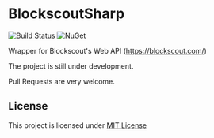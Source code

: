 # BlockscoutSharp
[![Build Status](https://travis-ci.org/FrederikBolding/BlockscoutSharp.svg?branch=master)](https://travis-ci.org/FrederikBolding/BlockscoutSharp)
[![NuGet](https://img.shields.io/nuget/v/blockscoutsharp.svg)](https://www.nuget.org/packages/blockscoutsharp)

Wrapper for Blockscout's Web API (https://blockscout.com/)

The project is still under development.

Pull Requests are very welcome.

## License
This project is licensed under [MIT License](LICENSE.md)
